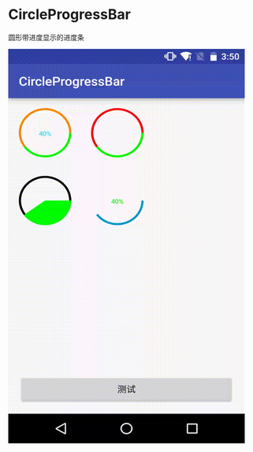 # CircleProgressBar
圆形带进度显示的进度条

![image](https://github.com/tsaijian/CircleProgressBar/blob/master/demo.gif)
